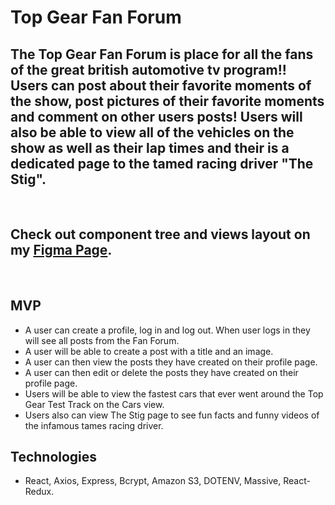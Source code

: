 # Top Gear Fan Forum 

## The Top Gear Fan Forum is place for all the fans of the great british automotive tv program!! Users can post about their favorite moments of the show, post pictures of their favorite moments and comment on other users posts! Users will also be able to view all of the vehicles on the show as well as their lap times and their is a dedicated page to the tamed racing driver "The Stig".

<br/>

## Check out component tree and views layout on my [Figma Page](https://www.figma.com/file/MLjGxpe1R8hXDjIGJWuxy9/Personal-Project?node-id=0%3A1).

<br/>

## MVP 
- A user can create a profile, log in and log out. When user logs in they will see all posts from the Fan Forum. 
- A user will be able to create a post with a title and an image.
- A user can then view the posts they have created on their profile page. 
- A user can then edit or delete the posts they have created on their profile page.
- Users will be able to view the fastest cars that ever went around the Top Gear Test Track on the Cars view.
- Users also can view The Stig page to see fun facts and funny videos of the infamous tames racing driver.

## Technologies 
- React, Axios, Express, Bcrypt, Amazon S3, DOTENV, Massive, React-Redux.
